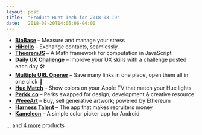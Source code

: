 ```yaml
---
layout: post
title:  "Product Hunt Tech for 2018-08-19"
date:   2018-08-20T14:05:06-04:00
---
```


* **[BioBase](https://www.producthunt.com/posts/biobase?utm_campaign=producthunt-api&utm_medium=api&utm_source=Application%3A+Daily+Digest+RSS+%28ID%3A+3202%29)** – Measure and manage your stress
* **[HiHello](https://www.producthunt.com/posts/hihello?utm_campaign=producthunt-api&utm_medium=api&utm_source=Application%3A+Daily+Digest+RSS+%28ID%3A+3202%29)** – Exchange contacts, seamlessly.
* **[TheoremJS](https://www.producthunt.com/posts/theoremjs?utm_campaign=producthunt-api&utm_medium=api&utm_source=Application%3A+Daily+Digest+RSS+%28ID%3A+3202%29)** – A Math framework for computation in JavaScript
* **[Daily UX Challenge](https://www.producthunt.com/posts/daily-ux-challenge?utm_campaign=producthunt-api&utm_medium=api&utm_source=Application%3A+Daily+Digest+RSS+%28ID%3A+3202%29)** – Improve your UX skills with a challenge posted each day 🛠️
* **[Multiple URL Opener](https://www.producthunt.com/posts/multiple-url-opener?utm_campaign=producthunt-api&utm_medium=api&utm_source=Application%3A+Daily+Digest+RSS+%28ID%3A+3202%29)** – Save many links in one place, open them all in one click 🔗
* **[Hue Match](https://www.producthunt.com/posts/hue-match?utm_campaign=producthunt-api&utm_medium=api&utm_source=Application%3A+Daily+Digest+RSS+%28ID%3A+3202%29)** – Show colors on your Apple TV that match your Hue lights
* **[Perkk.co](https://www.producthunt.com/posts/perkk-co?utm_campaign=producthunt-api&utm_medium=api&utm_source=Application%3A+Daily+Digest+RSS+%28ID%3A+3202%29)** – Perks swapped for design, development & creative resource.
* **[WeeeArt](https://www.producthunt.com/posts/weeeart?utm_campaign=producthunt-api&utm_medium=api&utm_source=Application%3A+Daily+Digest+RSS+%28ID%3A+3202%29)** – Buy, sell generative artwork; powered by Ethereum
* **[Harness Talent](https://www.producthunt.com/posts/harness-talent?utm_campaign=producthunt-api&utm_medium=api&utm_source=Application%3A+Daily+Digest+RSS+%28ID%3A+3202%29)** – The app that makes recruiters money
* **[Kameleon](https://www.producthunt.com/posts/kameleon-2?utm_campaign=producthunt-api&utm_medium=api&utm_source=Application%3A+Daily+Digest+RSS+%28ID%3A+3202%29)** – A simple color picker app for Android

… and [4 more](https://www.producthunt.com/tech) products